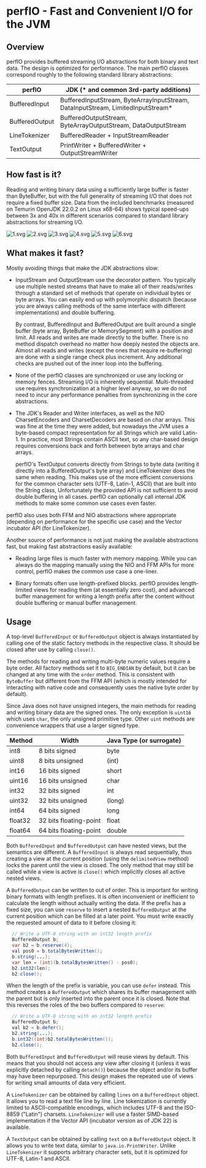 # perfIO - Fast and Convenient I/O for the JVM

## Overview

perfIO provides buffered streaming I/O abstractions for both binary and text data. The design is optimized for performance. The main perfIO classes correspond roughly to the following standard library abstractions:

| perfIO         | JDK (* and common 3rd-party additions)                                          |
|----------------|---------------------------------------------------------------------------------|
| BufferedInput  | BufferedInputStream, ByteArrayInputStream, DataInputStream, LimitedInputStream* |
| BufferedOutput | BufferedOutputStream, ByteArrayOutputStream, DataOutputStream                   |
| LineTokenizer  | BufferedReader + InputStreamReader                                              |
| TextOutput     | PrintWriter + BufferedWriter + OutputStreamWriter                               |

## How fast is it?

Reading and writing binary data using a sufficiently large buffer is faster than ByteBuffer, but with the full generality of streaming I/O that does not require a fixed buffer size. Data from the included benchmarks (measured on Temurin OpenJDK 22.0.2 on Linux x68-64) shows typical speed-ups between 3x and 40x in different scenarios compared to standard library abstractions for streaming I/O.

![1.svg](docs/1.svg)
![2.svg](docs/2.svg)
![3.svg](docs/3.svg)
![4.svg](docs/4.svg)
![5.svg](docs/5.svg)
![6.svg](docs/6.svg)

## What makes it fast?

Mostly avoiding things that make the JDK abstractions slow:

- InputStream and OutputStream use the decorator pattern. You typically use multiple nested streams that have to make all of their reads/writes through a standard set of methods that operate on individual bytes or byte arrays. You can easily end up with polymorphic dispatch (because you are always calling methods of the same interface with different implementations) and double buffering.

  By contrast, BufferedInput and BufferedOutput are built around a single buffer (byte array, ByteBuffer or MemorySegment) with a position and limit. All reads and writes are made directly to the buffer. There is no method dispatch overhead no matter how deeply nested the objects are. Almost all reads and writes (except the ones that require re-buffering) are done with a single range check plus increment. Any additional checks are pushed out of the inner loop into the buffering.

- None of the perfIO classes are synchronized or use any locking or memory fences. Streaming I/O is inherently sequential. Multi-threaded use requires synchronization at a higher level anyway, so we do not need to incur any performance penalties from synchronizing in the core abstractions.

- The JDK's Reader and Writer interfaces, as well as the NIO CharsetEncoders and CharsetDecoders are based on char arrays. This was fine at the time they were added, but nowadays the JVM uses a byte-based compact representation for all Strings which are valid Latin-1. In practice, most Strings contain ASCII text, so any char-based design requires conversions back and forth between byte arrays and char arrays.

  perfIO's TextOutput converts directly from Strings to byte data (writing it directly into a BufferedOutput's byte array) and LineTokenizer does the same when reading. This makes use of the more efficient conversions for the common character sets (UTF-8, Latin-1, ASCII) that are built into the String class, Unfortunately the provided API is not sufficient to avoid double buffering in all cases. perfIO can optionally call internal JDK methods to make some common use cases even faster. 

perfIO also uses both FFM and NIO abstractions where appropriate (depending on performance for the specific use case) and the Vector incubator API (for LineTokenizer).

Another source of performance is not just making the available abstractions fast, but making fast abstractions easily available:

- Reading large files is much faster with memory mapping. While you can always do the mapping manually using the NIO and FFM APIs for more control, perfIO makes the common use case a one-liner.

- Binary formats often use length-prefixed blocks. perfIO provides length-limited views for reading them (at essentially zero cost), and advanced buffer management for writing a length prefix after the content without double buffering or manual buffer management.

## Usage

A top-level `BufferedInput` or `BufferedOutput` object is always instantiated by calling one of the static factory methods in the respective class. It should be closed after use by calling `close()`.

The methods for reading and writing multi-byte numeric values require a byte order. All factory methods set it to `BIG_ENDIAN` by default, but it can be changed at any time with the `order` method. This is consistent with `ByteBuffer` but different from the FFM API (which is mostly intended for interacting with native code and consequently uses the native byte order by default).

Since Java does not have unsigned integers, the main methods for reading and writing binary data are the signed ones. The only exception is `uint16` which uses `char`, the only unsigned primitive type. Other `uint` methods are convenience wrappers that use a larger signed type.

| Method  | Width                  | Java Type (or surrogate) |
|---------|------------------------|--------------------------|
| int8    | 8 bits signed          | byte                     |
| uint8   | 8 bits unsigned        | (int)                    |
| int16   | 16 bits signed         | short                    |
| uint16  | 16 bits unsigned       | char                     |
| int32   | 32 bits signed         | int                      |
| uint32  | 32 bits unsigned       | (long)                   |
| int64   | 64 bits signed         | long                     |
| float32 | 32 bits floating-point | float                    |
| float64 | 64 bits floating-point | double                   |

Both `BufferedInput` and `BufferedOutput` can have nested views, but the semantics are different. A `BufferedInput` is always read sequentially, thus creating a view at the current position (using the `delimitedView` method) locks the parent until the view is closed. The only method that may still be called while a view is active is `close()` which implicitly closes all active nested views.

A `BufferedOutput` can be written to out of order. This is important for writing binary formats with length prefixes. It is often inconvenient or inefficient to calculate the length without actually writing the data. If the prefix has a fixed size, you can use `reserve` to insert a nested `BufferedOutput` at the current position which can be filled at a later point. You must write exactly the requested amount of data to it before closing it:

```java
  // Write a UTF-8 string with an int32 length prefix
  BufferedOutput b;
  var b2 = b.reserve(4);
  val pos0 = b.totalBytesWritten();
  b.string(...);
  var len = (int)(b.totalBytesWritten() - pos0);
  b2.int32(len);
  b2.close();
```

When the length of the prefix is variable, you can use `defer` instead. This method creates a `BufferedOutput` which shares its buffer management with the parent but is only inserted into the parent once it is closed. Note that this reverses the roles of the two buffers compared to `reserve`:

```java
  // Write a UTF-8 string with an int32 length prefix
  BufferedOutput b;
  val b2 = b.defer();
  b2.string(...);
  b.int32((int)b2.totalBytesWritten());
  b2.close();
```

Both `BufferedInput` and `BufferedOutput` will reuse views by default. This means that you should not access any view after closing it (unless it was explicitly detached by calling `detach()`) because the object and/or its buffer may have been repurposed. This design makes the repeated use of views for writing small amounts of data very efficient.

A `LineTokenizer` can be obtained by calling `lines` on a `BufferedInput` object. It allows you to read a text file line by line. Line tokenization is currently limited to ASCII-compatible encodings, which includes UTF-8 and the ISO-8859 ("Latin") charsets. `LineTokenizer` will use a faster SIMD-based implementation if the Vector API (incubator version as of JDK 22) is available.

A `TextOutput` can be obtained by calling `text` on a `BufferedOutput` object. It allows you to write text data, similar to `java.io.PrintWriter`. Unlike `LineTokenizer` it supports arbitrary character sets, but it is optimized for UTF-8, Latin-1 and ASCII.

